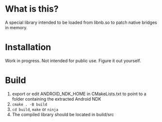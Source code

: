 
# What is this?
A special library intended to be loaded from libnb.so to patch native bridges in memory.

# Installation
Work in progress. Not intended for public use. Figure it out yourself.

# Build
1. export or edit ANDROID_NDK_HOME in CMakeLists.txt to point to a folder containing the extracted Android NDK
2. ``cmake . -B build``
3. ``cd build``, ``make`` or ``ninja``
4. The compiled library should be located in build/src


